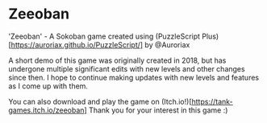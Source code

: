 # Zeeoban
'Zeeoban' - A Sokoban game created using (PuzzleScript Plus)[https://auroriax.github.io/PuzzleScript/] by @Auroriax

A short demo of this game was originally created in 2018, but has undergone multiple significant edits with new levels and other changes since then. I hope to continue making updates with new levels and features as I come up with them.

You can also download and play the game on (Itch.io!)[https://tank-games.itch.io/zeeoban]
Thank you for your interest in this game :)
